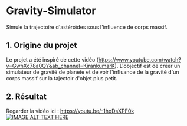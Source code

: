 # Gravity-Simulator
Simule la trajectoire d'astéroïdes sous l'influence de corps massif.

## 1. Origine du projet
Le projet a été inspiré de cette vidéo (https://www.youtube.com/watch?v=GwhXc78a0QY&ab_channel=KirankumarK). L'objectif est de créer un simulateur de gravité de planète et de voir l'influance de la gravité d'un corps massif sur la tajectoir d'objet plus petit.

## 2. Résultat
Regarder la vidéo ici : https://youtu.be/-1hoDsXPF0k<br>
[![IMAGE ALT TEXT HERE](https://img.youtube.com/vi/-1hoDsXPF0k/0.jpg)]([https://www.youtube.com/watch?v=YOUTUBE_VIDEO_ID_HERE](https://youtu.be/-1hoDsXPF0k))

